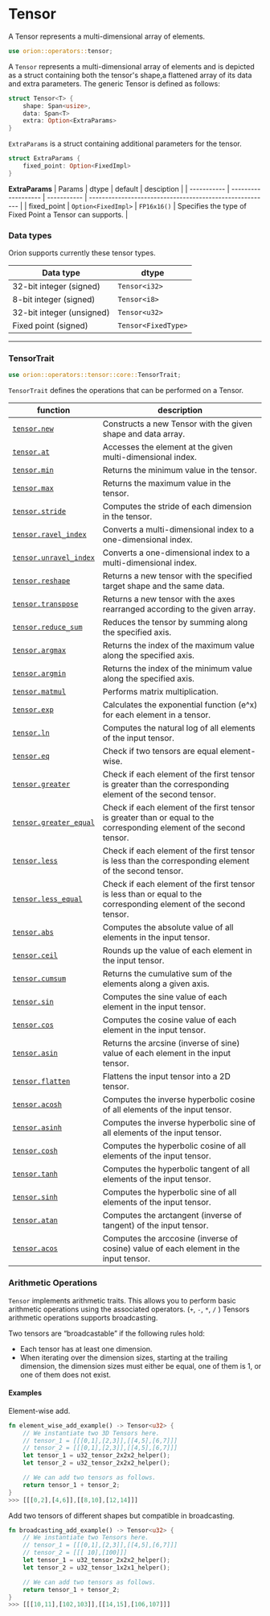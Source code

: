 # Tensor

A Tensor represents a multi-dimensional array of elements.

```rust
use orion::operators::tensor;
```

A `Tensor` represents a multi-dimensional array of elements and is depicted as a struct containing both the tensor's shape,a flattened array of its data and extra parameters. The generic Tensor is defined as follows:

```rust
struct Tensor<T> {
    shape: Span<usize>,
    data: Span<T>
    extra: Option<ExtraParams>
}
```

`ExtraParams` is a struct containing additional parameters for the tensor.

```rust
struct ExtraParams {
    fixed_point: Option<FixedImpl>
}
```

**ExtraParams**
| Params      | dtype               | default     | desciption                                               |
| ----------- | ------------------- | ----------- | -------------------------------------------------------- |
| fixed_point | `Option<FixedImpl>` | `FP16x16()` | Specifies the type of Fixed Point a Tensor can supports. |

### Data types

Orion supports currently these tensor types.

| Data type                 | dtype               |
| ------------------------- | ------------------- |
| 32-bit integer (signed)   | `Tensor<i32>`       |
| 8-bit integer (signed)   | `Tensor<i8>`        |
| 32-bit integer (unsigned) | `Tensor<u32>`       |
| Fixed point  (signed)     | `Tensor<FixedType>` |

---

### Tensor**Trait**

```rust
use orion::operators::tensor::core::TensorTrait;
```

`TensorTrait` defines the operations that can be performed on a Tensor.

| function | description |
| --- | --- |
| [`tensor.new`](tensor.new.md) | Constructs a new Tensor with the given shape and data array. |
| [`tensor.at`](tensor.at.md) | Accesses the element at the given multi-dimensional index. |
| [`tensor.min`](tensor.min.md) | Returns the minimum value in the tensor.     |
| [`tensor.max`](tensor.max.md) | Returns the maximum value in the tensor. |
| [`tensor.stride`](tensor.stride.md) | Computes the stride of each dimension in the tensor. |
| [`tensor.ravel_index`](tensor.ravel\_index.md) | Converts a multi-dimensional index to a one-dimensional index. |
| [`tensor.unravel_index`](tensor.unravel\_index.md) | Converts a one-dimensional index to a multi-dimensional index. |
| [`tensor.reshape`](tensor.reshape.md) | Returns a new tensor with the specified target shape and the same data.  |
| [`tensor.transpose`](tensor.transpose.md) | Returns a new tensor with the axes rearranged according to the given array. |
| [`tensor.reduce_sum`](tensor.reduce\_sum.md) | Reduces the tensor by summing along the specified axis. |
| [`tensor.argmax`](tensor.argmax.md) | Returns the index of the maximum value along the specified axis.   |
| [`tensor.argmin`](tensor.argmin.md) | Returns the index of the minimum value along the specified axis. |
| [`tensor.matmul`](tensor.matmul.md) | Performs matrix multiplication.  |
| [`tensor.exp`](tensor.exp.md) | Calculates the exponential function (e^x) for each element in a tensor. |
| [`tensor.ln`](tensor.ln.md) | Computes the natural log of all elements of the input tensor. |
| [`tensor.eq`](tensor.eq.md) | Check if two tensors are equal element-wise. |
| [`tensor.greater`](tensor.greater.md) | Check if each element of the first tensor is greater than the corresponding element of the second tensor. |
| [`tensor.greater_equal`](tensor.greater\_equal.md) | Check if each element of the first tensor is greater than or equal to the corresponding element of the second tensor. |
| [`tensor.less`](tensor.less.md) | Check if each element of the first tensor is less than the corresponding element of the second tensor. |
| [`tensor.less_equal`](tensor.less\_equal.md) | Check if each element of the first tensor is less than or equal to the corresponding element of the second tensor. |
| [`tensor.abs`](tensor.abs.md) | Computes the absolute value of all elements in the input tensor. |
| [`tensor.ceil`](tensor.ceil.md) | Rounds up the value of each element in the input tensor. |
| [`tensor.cumsum`](tensor.cumsum.md) | Returns the cumulative sum of the elements along a given axis. |
| [`tensor.sin`](tensor.sin.md) | Computes the sine value of each element in the input tensor. |
| [`tensor.cos`](tensor.cos.md) | Computes the cosine value of each element in the input tensor. |
| [`tensor.asin`](tensor.asin.md) | Returns the arcsine (inverse of sine) value of each element in the input tensor. |
| [`tensor.flatten`](tensor.flatten.md) | Flattens the input tensor into a 2D tensor. |
| [`tensor.acosh`](tensor.acosh.md) | Computes the inverse hyperbolic cosine of all elements of the input tensor. |
| [`tensor.asinh`](tensor.asinh.md) | Computes the inverse hyperbolic sine of all elements of the input tensor. |
| [`tensor.cosh`](tensor.cosh.md) | Computes the hyperbolic cosine of all elements of the input tensor. |
| [`tensor.tanh`](tensor.tanh.md) | Computes the hyperbolic tangent of all elements of the input tensor. |
| [`tensor.sinh`](tensor.sinh.md) | Computes the hyperbolic sine of all elements of the input tensor. |
| [`tensor.atan`](tensor.atan.md) | Computes the arctangent (inverse of tangent) of the input tensor. |
| [`tensor.acos`](tensor.acos.md) | Computes the arccosine (inverse of cosine) value of each element in the input tensor. |

### Arithmetic Operations

`Tensor` implements arithmetic traits. This allows you to perform basic arithmetic operations using the associated operators. (`+`, `-`, `*`, `/` ) Tensors arithmetic operations supports broadcasting.

Two tensors are “broadcastable” if the following rules hold:

- Each tensor has at least one dimension.
- When iterating over the dimension sizes, starting at the trailing dimension, the dimension sizes must either be equal, one of them is 1, or one of them does not exist.

#### Examples

Element-wise add.

```rust
fn element_wise_add_example() -> Tensor<u32> {
    // We instantiate two 3D Tensors here.
    // tensor_1 = [[[0,1],[2,3]],[[4,5],[6,7]]]
    // tensor_2 = [[[0,1],[2,3]],[[4,5],[6,7]]]
    let tensor_1 = u32_tensor_2x2x2_helper();
    let tensor_2 = u32_tensor_2x2x2_helper();

    // We can add two tensors as follows.
    return tensor_1 + tensor_2;
}
>>> [[[0,2],[4,6]],[[8,10],[12,14]]]
```

Add two tensors of different shapes but compatible in broadcasting.

```rust
fn broadcasting_add_example() -> Tensor<u32> {
    // We instantiate two Tensors here.
    // tensor_1 = [[[0,1],[2,3]],[[4,5],[6,7]]]
    // tensor_2 = [[[ 10],[100]]]
    let tensor_1 = u32_tensor_2x2x2_helper();
    let tensor_2 = u32_tensor_1x2x1_helper();

    // We can add two tensors as follows.
    return tensor_1 + tensor_2;
}
>>> [[[10,11],[102,103]],[[14,15],[106,107]]]
```
